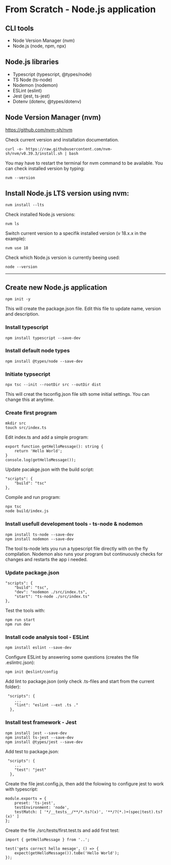 # From Scratch - Node.js application

## CLI tools
* Node Version Manager (nvm)
* Node.js (node, npm, npx)

## Node.js libraries
* Typescript (typescript, @types/node)
* TS Node (ts-node)
* Nodemon (nodemon)
* ESLint (eslint)
* Jest (jest, ts-jest)
* Dotenv (dotenv, @types/dotenv)

## Node Version Manager (nvm)
https://github.com/nvm-sh/nvm

Check current version and installation documentation.
```
curl -o- https://raw.githubusercontent.com/nvm-sh/nvm/v0.39.3/install.sh | bash
```
You may have to restart the terminal for nvm command to be available. You can check installed version by typing:
```
nvm --version
```
## Install Node.js LTS version using nvm:
```
nvm install --lts
```
Check installed Node.js versions:
```
nvm ls
```
Switch current version to a specifik installed version (v 18.x.x in the example):
```
nvm use 18
```
Check which Node.js version is currently beeing used:
```
node --version
```
---
## Create new Node.js application
```
npm init -y
```
This will create the package.json file. Edit this file to update name, version and description.
### Install typescript
```
npm install typescript --save-dev
```
### Install default node types
```
npm install @types/node --save-dev
```
### Initiate typsecript
```
npx tsc --init --rootDir src --outDir dist
```
This will creat the tsconfig.json file sith some initial settings. You can change this at anytime.
### Create first program
```
mkdir src
touch src/index.ts
```
Edit index.ts and add a simple program:
```
export function getHelloMessage(): string {
    return 'Hello World';
}
console.log(getHelloMessage());
```
Update pacakge.json with the build script:
```
"scripts": {
    "build": "tsc"
},
```
Compile and run program:
```
npx tsc
node build/index.js
```
### Install usefull development tools - ts-node & nodemon
```
npm install ts-node --save-dev
npm install nodemon --save-dev
```
The tool ts-node lets you run a typescript file directly with on the fly compilation. Nodemon also runs your program but continuously checks for changes and restarts the app i needed.
### Update package.json
```
"scripts": {
    "build": "tsc",
    "dev": "nodemon ./src/index.ts",
    "start": "ts-node ./src/index.ts"
},
```
Test the tools with:
```
npm run start
npm run dev
```
### Install code analysis tool - ESLint 
```
npm install eslint --save-dev
```
Configure ESLint by answering some questions (creates the file .eslintrc.json):
```
npm init @eslint/config
```
Add lint to package.json (only check .ts-files and start from the current folder):
```
 "scripts": {
    ...
    "lint": "eslint --ext .ts ."
  },
```
### Install test framework - Jest
```
npm install jest --save-dev
npm install ts-jest --save-dev
npm install @types/jest --save-dev
```
Add test to package.json:
```
 "scripts": {
    ...
    "test": "jest"
  },
```
Create the file jest.config.js, then add the folowing to configure jest to work with typescript:
```
module.exports = {
    preset: 'ts-jest',
    testEnvironment: 'node',
    testMatch: [ '*/__tests__/**/*.ts?(x)', '**/?(*.)+(spec|test).ts?(x)' ]
};
```
Create the file ./src/tests/first.test.ts and add first test:
```
import { getHelloMessage } from '..';

test('gets correct hello mesage', () => {
    expect(getHelloMessage()).toBe('Hello World');
});
```
